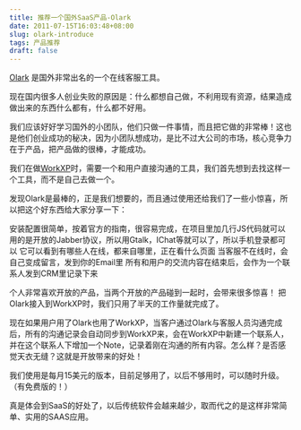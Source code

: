 ```yaml
---
title: 推荐一个国外SaaS产品-Olark
date: 2011-07-15T16:03:48+08:00
slug: olark-introduce
tags: 产品推荐
draft: false
---
```


[Olark](http://www.olark.com/?r=zd3yxsrc%20) 是国外非常出名的一个在线客服工具。

现在国内很多人创业失败的原因是：什么都想自己做，不利用现有资源，结果造成做出来的东西什么都有，什么都不好用。

我们应该好好学习国外的小团队，他们只做一件事情，而且把它做的非常棒！这也是他们创业成功的秘决，因为小团队想成功，是比不过大公司的市场，核心竞争力在于产品，把产品做的很棒，才能成功。
<!--more-->

我们在做[WorkXP](http://workxp.info)时，需要一个和用户直接沟通的工具，我们首先想到去找这样一个工具，而不是自己去做一个。

发现Olark是最棒的，正是我们想要的，而且通过使用还给我们了一些小惊喜，所以把这个好东西给大家分享一下：

安装配置很简单，按着官方的指南，很容易完成，在项目里加几行JS代码就可以
用的是开放的Jabber协议，所以用Gtalk，IChat等就可以了，所以手机登录都可以
它可以看到有哪些人在线，都来自哪里，正在看什么页面
当客服不在线时，会自己变成留言，发到你的Email里
所有和用户的交流内容在结束后，会作为一个联系人发到CRM里记录下来

个人非常喜欢开放的产品，当两个开放的产品碰到一起时，会带来很多惊喜！
把Olark接入到WorkXP时，我们只用了半天的工作量就完成了。

现在如果用户用了Olark也用了WorkXP，当客户通过Olark与客服人员沟通完成后，所有的沟通记录会自动同步到WorkXP来，会在WorkXP中新建一个联系人，并在这个联系人下增加一个Note，记录着刚在沟通的所有内容。怎么样？是否感觉天衣无缝？这就是开放带来的好处！

我们使用是每月15美元的版本，目前足够用了，以后不够用时，可以随时升级。（有免费版的！）

真是体会到SaaS的好处了，以后传统软件会越来越少，取而代之的是这样非常简单、实用的SAAS应用。